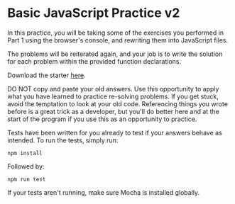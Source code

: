 # Basic JavaScript Practice v2

In this practice, you will be taking some of the exercises you performed in Part
1 using the browser's console, and rewriting them into JavaScript files.

The problems will be reiterated again, and your job is to write the solution
for each problem within the provided function declarations.

Download the starter [here][starter].

DO NOT copy and paste your old answers.  Use this opportunity to apply
what you have learned to practice re-solving problems.  If you get stuck,
avoid the temptation to look at your old code.  Referencing things you
wrote before is a great trick as a developer, but you'll do better here and
at the start of the program if you use this as an opportunity to practice.

Tests have been written for you already to test if your answers behave as
intended. To run the tests, simply run:

```shell
npm install
```

Followed by:

```shell
npm run test
```

If your tests aren't running, make sure Mocha is installed globally.

[starter]: https://github.com/appacademy/practice-for-week-PREP-js-repeat-local
